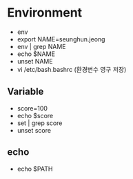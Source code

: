 # Environment

- env
- export NAME=seunghun.jeong
- env | grep NAME
- echo $NAME
- unset NAME
- vi /etc/bash.bashrc (환경변수 영구 저장)

## Variable

- score=100
- echo $score
- set | grep score
- unset score

## echo

- echo $PATH

